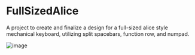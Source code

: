 # FullSizedAlice
A project to create and finalize a design for a full-sized alice style mechanical keyboard, utilizing split spacebars, function row, and numpad.



![image](https://github.com/ToucanLog/FullSizedAlice/assets/133306284/d1d9089b-24c1-4ce5-b2bd-639d14bef1f0)
